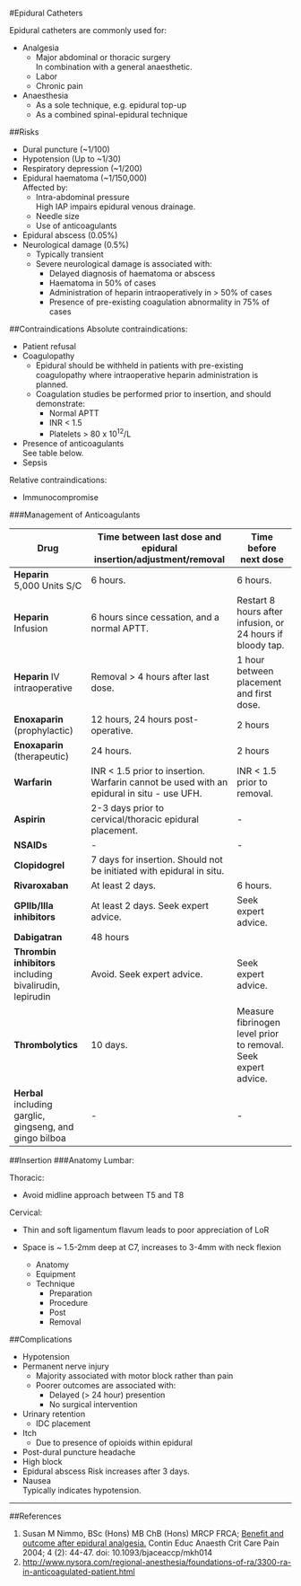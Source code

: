 #Epidural Catheters

Epidural catheters are commonly used for:
* Analgesia
    * Major abdominal or thoracic surgery  
    In combination with a general anaesthetic.
    * Labor
    * Chronic pain
* Anaesthesia
    * As a sole technique, e.g. epidural top-up
    * As a combined spinal-epidural technique

##Risks
* Dural puncture (~1/100)
* Hypotension (Up to ~1/30)
* Respiratory depression (~1/200)
* Epidural haematoma (~1/150,000)  
Affected by:
    * Intra-abdominal pressure  
    High IAP impairs epidural venous drainage.
    * Needle size
    * Use of anticoagulants
* Epidural abscess (0.05%)
* Neurological damage (0.5%)   
    * Typically transient
    * Severe neurological damage is associated with:
        * Delayed diagnosis of haematoma or abscess
        * Haematoma in 50% of cases
        * Administration of heparin intraoperatively in > 50% of cases
        * Presence of pre-existing coagulation abnormality in 75% of cases
        
        
##Contraindications
Absolute contraindications:
* Patient refusal
* Coagulopathy  
    * Epidural should be withheld in patients with pre-existing coagulopathy where intraoperative heparin administration is planned.
    * Coagulation studies be performed prior to insertion, and should demonstrate:
        * Normal APTT
        * INR < 1.5
        * Platelets > 80 x 10<sup>12</sup>/L
* Presence of anticoagulants  
See table below.
* Sepsis

Relative contraindications:
* Immunocompromise

###Management of Anticoagulants

|Drug|Time between last dose and epidural insertion/adjustment/removal|Time before next dose|
|--|--|--|
|**Heparin** <br>5,000 Units S/C|6 hours.|6 hours.|
|**Heparin** Infusion|6 hours since cessation, and a normal APTT.|Restart 8 hours after infusion, or 24 hours if bloody tap.|
|**Heparin** IV intraoperative|Removal > 4 hours after last dose.|1 hour between placement and first dose.
|**Enoxaparin** (prophylactic)|12 hours, 24 hours post-operative.|2 hours|
|**Enoxaparin** (therapeutic)|24 hours.|2 hours|
|**Warfarin**|INR < 1.5 prior to insertion. Warfarin cannot be used with an epidural in situ - use UFH.|INR < 1.5 prior to removal.|
|**Aspirin**|2-3 days prior to cervical/thoracic epidural placement.|-|
|**NSAIDs**|-|-|
|**Clopidogrel**|7 days for insertion. Should not be initiated with epidural in situ.|
|**Rivaroxaban**|At least 2 days.|6 hours.
|**GPIIb/IIIa inhibitors**|At least 2 days. Seek expert advice.|Seek expert advice.
|**Dabigatran**|48 hours||
|**Thrombin inhibitors** including bivalirudin, lepirudin|Avoid. Seek expert advice.|Seek expert advice.
|**Thrombolytics**|10 days.|Measure fibrinogen level prior to removal. Seek expert advice.|
|**Herbal** including garglic, gingseng, and gingo bilboa|-|-|


##Insertion
###Anatomy
Lumbar:

Thoracic:
* Avoid midline approach between T5 and T8

Cervical:
* Thin and soft ligamentum flavum leads to poor appreciation of LoR
* Space is ~ 1.5-2mm deep at C7, increases to 3-4mm with neck flexion

    * Anatomy
    * Equipment
    * Technique
        * Preparation
        * Procedure
        * Post
        * Removal

##Complications
* Hypotension
* Permanent nerve injury
    * Majority associated with motor block rather than pain
    * Poorer outcomes are associated with:
        * Delayed (> 24 hour) presention
        * No surgical intervention
* Urinary retention  
    * IDC placement
* Itch  
    * Due to presence of opioids within epidural
* Post-dural puncture headache
* High block
* Epidural abscess
Risk increases after 3 days.
* Nausea  
Typically indicates hypotension.


---

##References
1. Susan M Nimmo, BSc (Hons) MB ChB (Hons) MRCP FRCA; [Benefit and outcome after epidural analgesia.](https://academic.oup.com/bjaed/article/4/2/44/271653/Benefit-and-outcome-after-epidural-analgesia) Contin Educ Anaesth Crit Care Pain 2004; 4 (2): 44-47. doi: 10.1093/bjaceaccp/mkh014
2. http://www.nysora.com/regional-anesthesia/foundations-of-ra/3300-ra-in-anticoagulated-patient.html